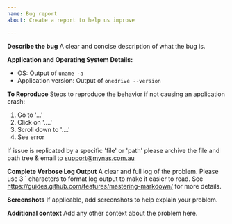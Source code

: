 ```yaml
---
name: Bug report
about: Create a report to help us improve

---
```


**Describe the bug**
A clear and concise description of what the bug is.

**Application and Operating System Details:**
 - OS: Output of `uname -a`
- Application version: Output of `onedrive --version`

**To Reproduce**
Steps to reproduce the behavior if not causing an application crash:
1. Go to '...'
2. Click on '....'
3. Scroll down to '....'
4. See error

If issue is replicated by a specific 'file' or 'path' please archive the file and path tree & email to support@mynas.com.au 

**Complete Verbose Log Output**
A clear and full log of the problem. Please use 3 ` characters to format log output to make it easier to read. See https://guides.github.com/features/mastering-markdown/ for more details.

**Screenshots**
If applicable, add screenshots to help explain your problem.

**Additional context**
Add any other context about the problem here.
